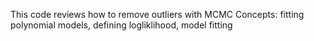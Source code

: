 This code reviews how to remove outliers with MCMC
Concepts: fitting polynomial models, defining logliklihood, model fitting
